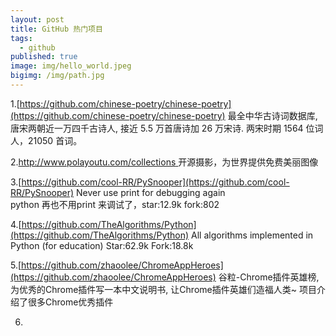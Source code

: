 ```yaml
---
layout: post
title: GitHub 热门项目
tags:
  - github
published: true
image: img/hello_world.jpeg
bigimg: /img/path.jpg
---
```


1.[https://github.com/chinese-poetry/chinese-poetry](https://github.com/chinese-poetry/chinese-poetry)
最全中华古诗词数据库, 唐宋两朝近一万四千古诗人, 接近 5.5 万首唐诗加 26 万宋诗. 两宋时期 1564 位词人，21050 首词。

2.[http://www.polayoutu.com/collections ](http://www.polayoutu.com/collections) 开源摄影，为世界提供免费美丽图像

3.[https://github.com/cool-RR/PySnooper](https://github.com/cool-RR/PySnooper)
Never use print for debugging again  
python 再也不用print 来调试了，star:12.9k fork:802

4.[https://github.com/TheAlgorithms/Python](https://github.com/TheAlgorithms/Python)
All algorithms implemented in Python (for education)
Star:62.9k  Fork:18.8k

5.[https://github.com/zhaoolee/ChromeAppHeroes](https://github.com/zhaoolee/ChromeAppHeroes)
谷粒-Chrome插件英雄榜, 为优秀的Chrome插件写一本中文说明书, 让Chrome插件英雄们造福人类~
项目介绍了很多Chrome优秀插件

6.